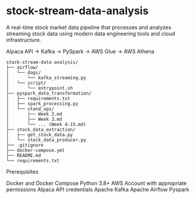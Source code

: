 # stock-stream-data-analysis
A real-time stock market data pipeline that processes and analyzes streaming stock data using modern data engineering tools and cloud infrastructure.

Alpaca API → Kafka → PySpark → AWS Glue → AWS Athena

```
stock-stream-data-analysis/
├── airflow/
│   └── dags/
│       └── kafka_streaming.py
│   └── script/
│       └── entrypoint.sh
├── pyspark_data_transformation/
│   ├── requirements.txt
│   ├── spark_processing.py
│   └── stand_ups/
│       ├── Week 2.md
│       ├── Week 3.md
│       └── ... (Week 4-15.md)
├── stock_data_extraction/
│   ├── get_stock_data.py
│   └── stock_data_producer.py
├── .gitignore
├── docker-compose.yml
├── README.md
└── requirements.txt
```

Prerequisites

Docker and Docker Compose
Python 3.8+
AWS Account with appropriate permissions
Alpaca API credentials
Apache Kafka
Apache Airflow
Pyspark
